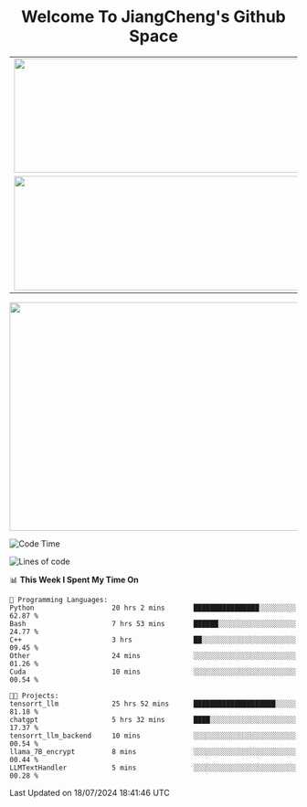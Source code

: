 <h1 align="center">Welcome To JiangCheng's Github Space</h1>

<table align="center" frame="void" rules="none" >
  <tr>
    <td>
      <div align="center"> <img height="200px" width="500px"  src="https://github-readme-stats.vercel.app/api?username=thisjiang&hide_title=true&hide_border=true&layout=compact&show_icons=trueline_height=21&text_color=000&icon_color=000&bg_color=0,ea6161,ffc64d,fffc4d,52fa5a&theme=graywhite" /> </div>
    </td>
    <td>
      <div align="center"> <img height="200px" width="500px" src="https://github-readme-stats.vercel.app/api/top-langs/?username=thisjiang&hide_title=true&hide_border=true&layout=compact&langs_count=6&text_color=000&icon_color=fff&bg_color=0,52fa5a,4dfcff,c64dff&theme=graywhite" /> </div>
    </td>
  </tr>
  <tr>
    <td>
      <div align="center"> <img height="200px" width="500px" src="https://github-readme-streak-stats.herokuapp.com/?user=thisjiang&hide_title=true&hide_border=true&layout=compact&langs_count=6" /> </div>
    </td>
    <td>
      <div align="center"> 
      <a href="https://github.com/" target="_blank"><img style="margin: 10px" src="https://profilinator.rishav.dev/skills-assets/git-scm-icon.svg" alt="Git" height="50" /></a>  
      <a href="https://www.linux.org/" target="_blank"><img style="margin: 10px" src="https://profilinator.rishav.dev/skills-assets/linux-original.svg" alt="Linux" height="50" /></a>  
      <a href="https://www.gnu.org/software/bash/" target="_blank"><img style="margin: 10px" src="https://profilinator.rishav.dev/skills-assets/gnu_bash-icon.svg" alt="Bash" height="50" /></a>  
      </div>
    </td>
  </tr>
</table>

<div align="center"> <img height="400px" width="1000px" src="https://github-readme-activity-graph.cyclic.app/graph?username=thisjiang&theme=react&hide_title=true&hide_border=true&layout=compact&langs_count=6" /> </div></td>

<!--START_SECTION:waka-->
![Code Time](http://img.shields.io/badge/Code%20Time-1%2C507%20hrs%2025%20mins-blue)

![Lines of code](https://img.shields.io/badge/From%20Hello%20World%20I%27ve%20Written-218.2%20thousand%20lines%20of%20code-blue)

📊 **This Week I Spent My Time On** 

```text
💬 Programming Languages: 
Python                   20 hrs 2 mins       ████████████████░░░░░░░░░   62.87 % 
Bash                     7 hrs 53 mins       ██████░░░░░░░░░░░░░░░░░░░   24.77 % 
C++                      3 hrs               ██░░░░░░░░░░░░░░░░░░░░░░░   09.45 % 
Other                    24 mins             ░░░░░░░░░░░░░░░░░░░░░░░░░   01.26 % 
Cuda                     10 mins             ░░░░░░░░░░░░░░░░░░░░░░░░░   00.54 % 

🐱‍💻 Projects: 
tensorrt_llm             25 hrs 52 mins      ████████████████████░░░░░   81.18 % 
chatgpt                  5 hrs 32 mins       ████░░░░░░░░░░░░░░░░░░░░░   17.37 % 
tensorrt_llm_backend     10 mins             ░░░░░░░░░░░░░░░░░░░░░░░░░   00.54 % 
llama_7B_encrypt         8 mins              ░░░░░░░░░░░░░░░░░░░░░░░░░   00.44 % 
LLMTextHandler           5 mins              ░░░░░░░░░░░░░░░░░░░░░░░░░   00.28 % 
```


 Last Updated on 18/07/2024 18:41:46 UTC
<!--END_SECTION:waka-->
